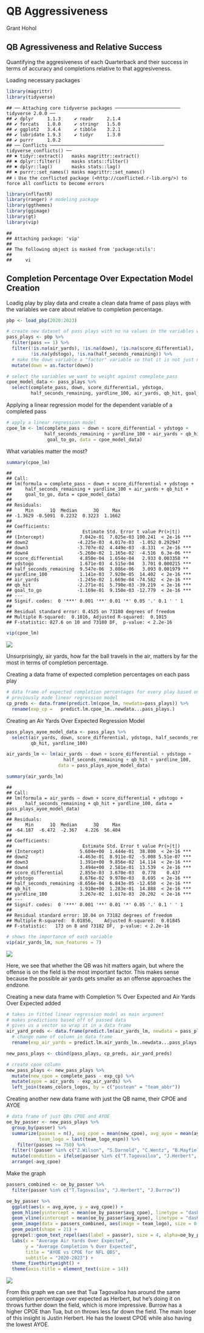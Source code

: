 QB Aggressiveness
================
Grant Hohol

## QB Agressiveness and Relative Success

Quantifying the aggresiveness of each Quarterback and their success in
terms of accuracy and completions relative to that aggresiveness.

Loading necessary packages

``` r
library(magrittr)
library(tidyverse)
```

    ## ── Attaching core tidyverse packages ──────────────────────── tidyverse 2.0.0 ──
    ## ✔ dplyr     1.1.3     ✔ readr     2.1.4
    ## ✔ forcats   1.0.0     ✔ stringr   1.5.0
    ## ✔ ggplot2   3.4.4     ✔ tibble    3.2.1
    ## ✔ lubridate 1.9.3     ✔ tidyr     1.3.0
    ## ✔ purrr     1.0.2     
    ## ── Conflicts ────────────────────────────────────────── tidyverse_conflicts() ──
    ## ✖ tidyr::extract()   masks magrittr::extract()
    ## ✖ dplyr::filter()    masks stats::filter()
    ## ✖ dplyr::lag()       masks stats::lag()
    ## ✖ purrr::set_names() masks magrittr::set_names()
    ## ℹ Use the conflicted package (<http://conflicted.r-lib.org/>) to force all conflicts to become errors

``` r
library(nflfastR)
library(ranger) # modeling package
library(ggthemes)
library(ggimage)
library(gt)
library(vip)
```

    ## 
    ## Attaching package: 'vip'
    ## 
    ## The following object is masked from 'package:utils':
    ## 
    ##     vi

## Completion Percentage Over Expectation Model Creation

Loadig play by play data and create a clean data frame of pass plays
with the variables we care about relative to completion percentage.

``` r
pbp <- load_pbp(2020:2023)

# create new dataset of pass plays with no na values in the variables we care about
pass_plays <- pbp %>%
  filter(pass == 1) %>%
  filter(!is.na(air_yards), !is.na(down), !is.na(score_differential),
         !is.na(ydstogo), !is.na(half_seconds_remaining)) %>%
  # make the down variable a "factor" variable so that it is not just numeric
  mutate(down = as.factor(down))

# select the variables we want to weight against comeplete_pass
cpoe_model_data <- pass_plays %>%
  select(complete_pass, down, score_differential, ydstogo, 
         half_seconds_remaining, yardline_100, air_yards, qb_hit, goal_to_go)
```

Applying a linear regression model for the dependent variable of a
completed pass

``` r
# apply a linear regression model
cpoe_lm <- lm(complete_pass ~ down + score_differential + ydstogo +
              half_seconds_remaining + yardline_100 + air_yards + qb_hit +
               goal_to_go, data = cpoe_model_data)
```

What variables matter the most?

``` r
summary(cpoe_lm)
```

    ## 
    ## Call:
    ## lm(formula = complete_pass ~ down + score_differential + ydstogo + 
    ##     half_seconds_remaining + yardline_100 + air_yards + qb_hit + 
    ##     goal_to_go, data = cpoe_model_data)
    ## 
    ## Residuals:
    ##     Min      1Q  Median      3Q     Max 
    ## -1.3629 -0.5091  0.2232  0.3223  1.1662 
    ## 
    ## Coefficients:
    ##                          Estimate Std. Error t value Pr(>|t|)    
    ## (Intercept)             7.042e-01  7.025e-03 100.241  < 2e-16 ***
    ## down2                  -4.225e-03  4.017e-03  -1.052 0.292947    
    ## down3                  -3.707e-02  4.449e-03  -8.331  < 2e-16 ***
    ## down4                  -5.260e-02  1.165e-02  -4.516  6.3e-06 ***
    ## score_differential      4.850e-04  1.654e-04   2.933 0.003358 ** 
    ## ydstogo                 1.671e-03  4.515e-04   3.701 0.000215 ***
    ## half_seconds_remaining  9.547e-06  3.086e-06   3.093 0.001979 ** 
    ## yardline_100            1.141e-03  7.920e-05  14.402  < 2e-16 ***
    ## air_yards              -1.245e-02  1.669e-04 -74.582  < 2e-16 ***
    ## qb_hit                 -2.271e-01  5.790e-03 -39.219  < 2e-16 ***
    ## goal_to_go             -1.169e-01  9.150e-03 -12.779  < 2e-16 ***
    ## ---
    ## Signif. codes:  0 '***' 0.001 '**' 0.01 '*' 0.05 '.' 0.1 ' ' 1
    ## 
    ## Residual standard error: 0.4525 on 73180 degrees of freedom
    ## Multiple R-squared:  0.1016, Adjusted R-squared:  0.1015 
    ## F-statistic: 827.6 on 10 and 73180 DF,  p-value: < 2.2e-16

``` r
vip(cpoe_lm)
```

![](QBAggresivenessMD_files/figure-gfm/unnamed-chunk-4-1.png)<!-- -->

Unsurprisingly, air yards, how far the ball travels in the air, matters
by far the most in terms of completion percentage.

Creating a data frame of expected completion percentages on each pass
play

``` r
# data frame of expected completion percentages for every play based on our
# previously made linear regression model
cp_preds <- data.frame(predict.lm(cpoe_lm, newdata=pass_plays)) %>%
  rename(exp_cp =   predict.lm.cpoe_lm..newdata...pass_plays.)
```

Creating an Air Yards Over Expected Regression Model

``` r
pass_plays_ayoe_model_data <- pass_plays %>%
  select(air_yards, down, score_differential, ydstogo, half_seconds_remaining, 
         qb_hit, yardline_100) 

air_yards_lm <- lm(air_yards ~ down + score_differential + ydstogo + 
                     half_seconds_remaining + qb_hit + yardline_100,
                   data = pass_plays_ayoe_model_data)

summary(air_yards_lm)
```

    ## 
    ## Call:
    ## lm(formula = air_yards ~ down + score_differential + ydstogo + 
    ##     half_seconds_remaining + qb_hit + yardline_100, data = pass_plays_ayoe_model_data)
    ## 
    ## Residuals:
    ##     Min      1Q  Median      3Q     Max 
    ## -64.187  -6.472  -2.367   4.226  56.404 
    ## 
    ## Coefficients:
    ##                          Estimate Std. Error t value Pr(>|t|)    
    ## (Intercept)             5.604e+00  1.444e-01  38.800  < 2e-16 ***
    ## down2                  -4.463e-01  8.911e-02  -5.008 5.51e-07 ***
    ## down3                   1.391e+00  9.856e-02  14.114  < 2e-16 ***
    ## down4                   3.494e+00  2.581e-01  13.539  < 2e-16 ***
    ## score_differential      2.855e-03  3.670e-03   0.778    0.437    
    ## ydstogo                 8.676e-02  9.978e-03   8.695  < 2e-16 ***
    ## half_seconds_remaining -8.656e-04  6.843e-05 -12.650  < 2e-16 ***
    ## qb_hit                  1.910e+00  1.283e-01  14.888  < 2e-16 ***
    ## yardline_100            3.267e-02  1.617e-03  20.202  < 2e-16 ***
    ## ---
    ## Signif. codes:  0 '***' 0.001 '**' 0.01 '*' 0.05 '.' 0.1 ' ' 1
    ## 
    ## Residual standard error: 10.04 on 73182 degrees of freedom
    ## Multiple R-squared:  0.01856,    Adjusted R-squared:  0.01845 
    ## F-statistic:   173 on 8 and 73182 DF,  p-value: < 2.2e-16

``` r
# shows the importance of each variable
vip(air_yards_lm, num_features = 7)
```

![](QBAggresivenessMD_files/figure-gfm/unnamed-chunk-6-1.png)<!-- -->

Here, we see that whether the QB was hit matters again, but where the
offense is on the field is the most important factor. This makes sense
because the possible air yards gets smaller as an offense approaches the
endzone.

Creating a new data frame with Completion % Over Expected and Air Yards
Over Expected added

``` r
# takes in fitted linear regression model as main argument
# makes predictions based off of passed data
# gives us a vector so wrap it in a data frame
air_yard_preds <- data.frame(predict.lm(air_yards_lm, newdata = pass_plays)) %>%
  # change name of column in data frame
  rename(exp_air_yards = predict.lm.air_yards_lm..newdata...pass_plays.)

new_pass_plays <- cbind(pass_plays, cp_preds, air_yard_preds)

# create cpoe column
new_pass_plays <- new_pass_plays %>%
  mutate(new_cpoe = complete_pass - exp_cp) %>%
  mutate(ayoe = air_yards - exp_air_yards) %>%
  left_join(teams_colors_logos, by = c("posteam" = "team_abbr"))
```

Creating another new data frame with just the QB name, their CPOE and
AYOE

``` r
# data frame of just QBs CPOE and AYOE
oe_by_passer <- new_pass_plays %>%
  group_by(passer) %>%
  summarize(passes = n(), avg_cpoe = mean(new_cpoe), avg_ayoe = mean(ayoe),
            team_logo = last(team_logo_espn)) %>%
    filter(passes >= 750) %>%
  filter(!(passer %in% c("Z.Wilson", "S.Darnold", "C.Wentz", "B.Mayfield", "J.Fields"))) %>%
  mutate(condition = ifelse(passer %in% c("T.Tagovailoa", "J.Herbert", "J.Burrow"), 1, 0.25)) %>%
  arrange(-avg_cpoe)
```

Make the graph

``` r
passers_combined <- oe_by_passer %>%
  filter(passer %in% c("T.Tagovailoa", "J.Herbert", "J.Burrow"))

oe_by_passer %>%
  ggplot(aes(x = avg_ayoe, y = avg_cpoe)) + 
  geom_hline(yintercept = mean(oe_by_passer$avg_cpoe), linetype = "dashed") + 
  geom_vline(xintercept = mean(oe_by_passer$avg_ayoe), linetype = "dashed") + 
  geom_image(data = passers_combined, aes(image = team_logo), size = 0.05, asp = 16/9) + # set image, size of the images, and aspect ratio of images SCATTERPLOT
  geom_point(shape = 21) +
  ggrepel::geom_text_repel(aes(label = passer), size = 4, alpha=oe_by_passer$condition) +
  labs(x = "Average Air Yards Over Expected",
       y = "Average Completion % Over Expected",
       title = "AYOE vs CPOE for NFL QBS",
       subtitle = "2020-2023") + 
  theme_fivethirtyeight() + 
  theme(axis.title = element_text(size = 14))
```

![](QBAggresivenessMD_files/figure-gfm/unnamed-chunk-9-1.png)<!-- -->

From this graph we can see that Tua Tagovailoa has around the same
completion percentage over expected as Herbert, but he’s doing it on
throws further down the field, which is more impressive. Burrow has a
higher CPOE than Tua, but on throws less far down the field. The main
loser of this insight is Justin Herbert. He has the lowest CPOE while
also having the lowest AYOE.
